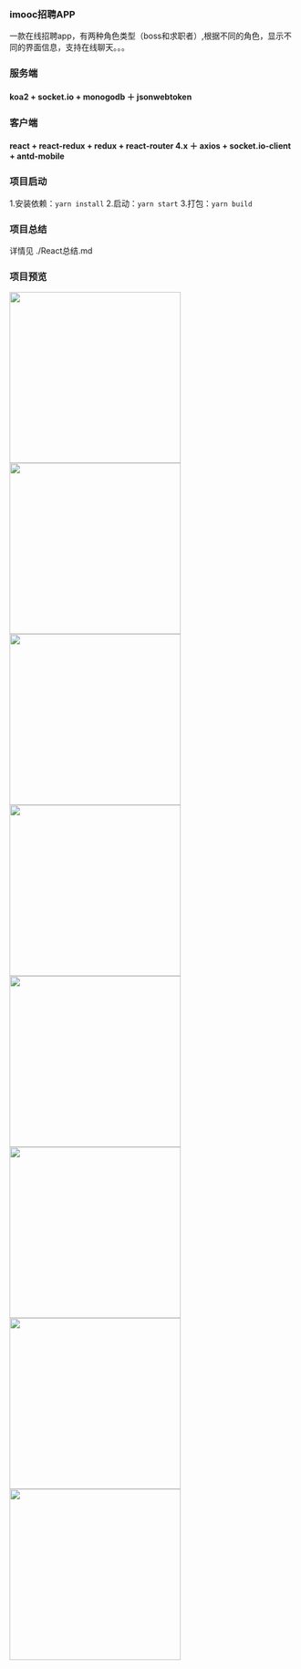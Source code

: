 
### imooc招聘APP
一款在线招聘app，有两种角色类型（boss和求职者）,根据不同的角色，显示不同的界面信息，支持在线聊天。。。

### 服务端
#### koa2 + socket.io + monogodb ＋ jsonwebtoken
### 客户端
#### react + react-redux + redux + react-router 4.x ＋ axios + socket.io-client + antd-mobile

### 项目启动
1.安装依赖：`yarn install`
2.启动：`yarn start`
3.打包：`yarn build`

### 项目总结
详情见 ./React总结.md

### 项目预览
<div width="1200">
<img src="./src/assets/imgs/login.jpeg" width="300" hegiht="500" />
<img src="./src/assets/imgs/register.jpeg" width="300" hegiht="500" />
<img src="./src/assets/imgs/geniusinfo.jpeg" width="300" hegiht="500" />
<img src="./src/assets/imgs/list.jpeg" width="300" hegiht="500" />
<img src="./src/assets/imgs/bosslit.jpeg" width="300" hegiht="500" />
<img src="./src/assets/imgs/me.jpeg" width="300" hegiht="500" />
<img src="./src/assets/imgs/logout.jpeg" width="300" hegiht="500" />
<img src="./src/assets/imgs/chat.jpg" width="300" hegiht="500" />
</div>


